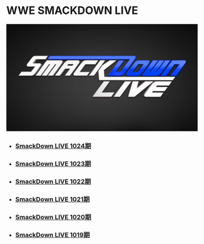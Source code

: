 # WWE SMACKDOWN LIVE

![](logo.jpg)

- ### [SmackDown LIVE 1024期](2019/SmackDown-LIVE-1024/readme.md)

- ### [SmackDown LIVE 1023期](2019/SmackDown-LIVE-1023/readme.md)

- ### [SmackDown LIVE 1022期](2019/SmackDown-LIVE-1022/readme.md)

- ### [SmackDown LIVE 1021期](2019/SmackDown-LIVE-1021/readme.md)

- ### [SmackDown LIVE 1020期](2019/SmackDown-LIVE-1020/readme.md)

- ### [SmackDown LIVE 1019期](2019/SmackDown-LIVE-1019/readme.md)



